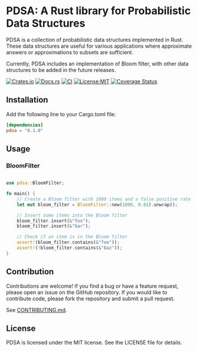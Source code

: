 # PDSA: A Rust library for Probabilistic Data Structures

PDSA is a collection of probabilistic data structures implemented in Rust. These data structures are useful for various applications where approximate answers or approximations to subsets are sufficient.

Currently, PDSA includes an implementation of Bloom filter, with other data structures to be added in the future releases.

[![Crates.io](https://img.shields.io/crates/v/pdsa.svg)](https://crates.io/crates/pdsa)
[![Docs.rs](https://docs.rs/pdsa/badge.svg)](https://docs.rs/pdsa)
[![CI](https://github.com/arunma/pdsa/workflows/CI/badge.svg)](https://github.com/arunma/pdsa/actions)
[![License:MIT](https://img.shields.io/badge/License-MIT-yellow.svg)](https://opensource.org/licenses/MIT)
[![Coverage Status](https://coveralls.io/repos/github/arunma/pdsa/badge.svg?branch=main)](https://coveralls.io/github/arunma/pdsa?branch=main)

## Installation

Add the following line to your Cargo.toml file:

```toml
[dependencies]
pdsa = "0.1.0"
```
## Usage 

### BloomFilter

```rust

use pdsa::BloomFilter;

fn main() {
    // Create a Bloom filter with 1000 items and a false positive rate of 1%
    let mut bloom_filter = BloomFilter::new(1000, 0.01).unwrap();

    // Insert some items into the Bloom filter
    bloom_filter.insert(&"foo");
    bloom_filter.insert(&"bar");

    // Check if an item is in the Bloom filter
    assert!(bloom_filter.contains(&"foo"));
    assert!(!bloom_filter.contains(&"baz"));
}
```

## Contribution
Contributions are welcome! If you find a bug or have a feature request, please open an issue on the GitHub repository. If you would like to contribute code, please fork the repository and submit a pull request.

See [CONTRIBUTING.md](CONTRIBUTING.md).


## License

PDSA is licensed under the MIT license. See the LICENSE file for details.



